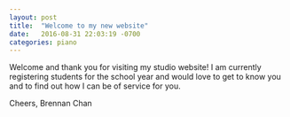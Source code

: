 ```yaml
---
layout: post
title:  "Welcome to my new website"
date:   2016-08-31 22:03:19 -0700
categories: piano
---
```


Welcome and thank you for visiting my studio website! I am currently registering students for the school year and would love to get to know you and to find out how I can be of service for you.

Cheers,
Brennan Chan
